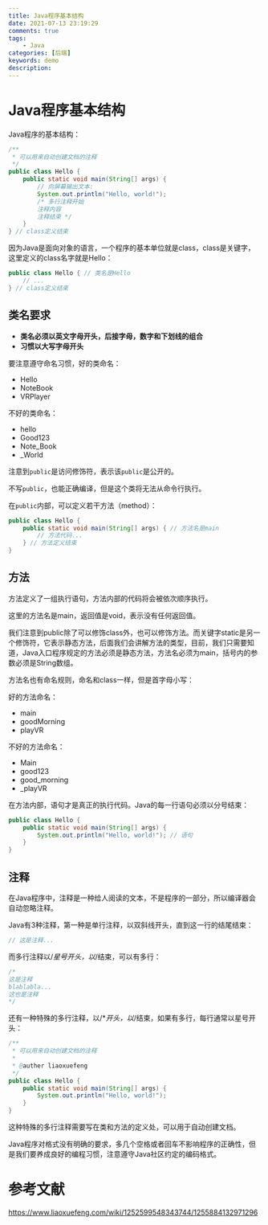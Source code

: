```yaml
---
title: Java程序基本结构
date: 2021-07-13 23:19:29
comments: true
tags: 
    - Java
categories: [后端]
keywords: demo
description: 
---
```


# Java程序基本结构
<!-- more -->
Java程序的基本结构：

``` Java
/**
 * 可以用来自动创建文档的注释
 */
public class Hello {
    public static void main(String[] args) {
        // 向屏幕输出文本:
        System.out.println("Hello, world!");
        /* 多行注释开始
        注释内容
        注释结束 */
    }
} // class定义结束
```
因为Java是面向对象的语言，一个程序的基本单位就是class，class是关键字，这里定义的class名字就是Hello：
``` Java
public class Hello { // 类名是Hello
    // ...
} // class定义结束
```
## 类名要求

* **类名必须以英文字母开头，后接字母，数字和下划线的组合**
* **习惯以大写字母开头**   

要注意遵守命名习惯，好的类命名：

* Hello
* NoteBook
* VRPlayer

不好的类命名：

* hello
* Good123
* Note_Book
* _World

注意到<code>public</code>是访问修饰符，表示该<code>public</code>是公开的。

不写<code>public</code>，也能正确编译，但是这个类将无法从命令行执行。

在<code>public</code>内部，可以定义若干方法（method）：
``` Java
public class Hello {
    public static void main(String[] args) { // 方法名是main
        // 方法代码...
    } // 方法定义结束
}
```

## 方法
方法定义了一组执行语句，方法内部的代码将会被依次顺序执行。

这里的方法名是main，返回值是void，表示没有任何返回值。

我们注意到public除了可以修饰class外，也可以修饰方法。而关键字static是另一个修饰符，它表示静态方法，后面我们会讲解方法的类型，目前，我们只需要知道，Java入口程序规定的方法必须是静态方法，方法名必须为main，括号内的参数必须是String数组。

方法名也有命名规则，命名和class一样，但是首字母小写：

好的方法命名：

* main
* goodMorning
* playVR

不好的方法命名：

* Main
* good123
* good_morning
* _playVR  

在方法内部，语句才是真正的执行代码。Java的每一行语句必须以分号结束：

``` Java
public class Hello {
    public static void main(String[] args) {
        System.out.println("Hello, world!"); // 语句
    }
}
```

## 注释
在Java程序中，注释是一种给人阅读的文本，不是程序的一部分，所以编译器会自动忽略注释。

Java有3种注释，第一种是单行注释，以双斜线开头，直到这一行的结尾结束：
``` Java
// 这是注释...
```
而多行注释以/*星号开头，以*/结束，可以有多行：
``` Java
/*
这是注释
blablabla...
这也是注释
*/
```
还有一种特殊的多行注释，以/**开头，以*/结束，如果有多行，每行通常以星号开头：
``` Java
/**
 * 可以用来自动创建文档的注释
 * 
 * @auther liaoxuefeng
 */
public class Hello {
    public static void main(String[] args) {
        System.out.println("Hello, world!");
    }
}
```

这种特殊的多行注释需要写在类和方法的定义处，可以用于自动创建文档。

Java程序对格式没有明确的要求，多几个空格或者回车不影响程序的正确性，但是我们要养成良好的编程习惯，注意遵守Java社区约定的编码格式。

# 参考文献
https://www.liaoxuefeng.com/wiki/1252599548343744/1255884132971296
